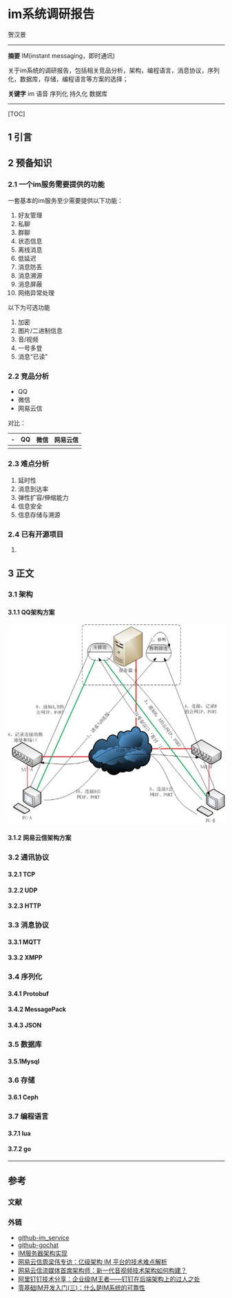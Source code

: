 # im系统调研报告

贺汉景

---

**摘要**  IM(instant messaging，即时通讯)

关于im系统的调研报告，包括相关竞品分析，架构，编程语言，消息协议，序列化，数据库，存储，编程语言等方案的选择；

**关键字** im  语音  序列化  持久化   数据库

---

[TOC]

## 1 引言



## 2 预备知识

### 2.1 一个im服务需要提供的功能

一套基本的im服务至少需要提供以下功能：

1. 好友管理
2. 私聊
3. 群聊
4. 状态信息
5. 离线消息
6. 低延迟
7. 消息防丢
8. 消息溯源
9. 消息屏蔽
10. 网络异常处理

以下为可选功能

1. 加密
2. 图片/二进制信息
3. 音/视频
4. 一号多登
5. 消息“已读”

### 2.2 竞品分析

- QQ
- 微信
- 网易云信

对比：

| -    | QQ   | 微信 | 网易云信 |
| ---- | ---- | ---- | -------- |
|      |      |      |          |

### 2.3 难点分析

1. 延时性
2. 消息到达率
3. 弹性扩容/伸缩能力
4. 信息安全
5. 信息存储与溯源

### 2.4 已有开源项目

1. 



## 3 正文

### 3.1 架构

#### 3.1.1 QQ架构方案

![qq_struct](res/qq_struct.png)

#### 3.1.2 网易云信架构方案



### 3.2 通讯协议

#### 3.2.1 TCP

#### 3.2.2 UDP

#### 3.2.3 HTTP



### 3.3 消息协议

#### 3.3.1 MQTT

#### 3.3.2 XMPP



### 3.4 序列化

#### 3.4.1 Protobuf

#### 3.4.2 MessagePack

#### 3.4.3 JSON



### 3.5 数据库

#### 3.5.1Mysql



### 3.6 存储

#### 3.6.1 Ceph



### 3.7 编程语言

#### 3.7.1 lua

#### 3.7.2 go



---

## 参考

### 文献

[^1]: 作者.书名.页码 起始-结束 

### 外链

- [github-im_service](https://github.com/GoBelieveIO/im_service)
- [github-gochat](https://github.com/LockGit/gochat)
- [IM服务器架构实现](https://blog.csdn.net/cluzax/article/details/42584921)
- [网易云信周梁伟专访：亿级架构 IM 平台的技术难点解析](https://www.infoq.cn/article/2018/09/netease-im-techpoint-annalysis)
- [网易云信流媒体首席架构师：新一代音视频技术架构如何构建？](https://www.cnblogs.com/wangyiyunxin/p/14133785.html)
- [阿里钉钉技术分享：企业级IM王者——钉钉在后端架构上的过人之处](https://zhuanlan.zhihu.com/p/93770352)
- [零基础IM开发入门(三)：什么是IM系统的可靠性](https://www.163.com/dy/article/FQ432TM00511X1MK.html)

